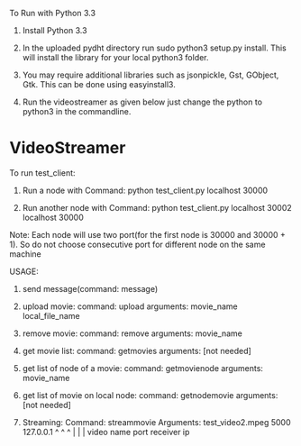To Run with Python 3.3

1. Install Python 3.3

2. In the uploaded pydht directory run sudo python3 setup.py install. This will install the library for your local python3 folder.

3. You may require additional libraries such as jsonpickle, Gst, GObject, Gtk. This can be done using easyinstall3.

4. Run the videostreamer as given below just change the python to python3 in the commandline.



VideoStreamer
=============

To run test_client:
	
1. Run a node with Command: 
	python test_client.py localhost 30000

2. Run another node with Command: 
	python test_client.py localhost 30002 localhost 30000

Note: Each node will use two port(for the first node is 30000 and 30000 + 1). So do not choose consecutive port for different node on the same machine

USAGE:

1. send message(command: message)

2. upload movie:
	command: upload
	arguments: movie_name local_file_name

3. remove movie:
	command: remove
	arguments: movie_name

4. get movie list:
	command: getmovies
	arguments: [not needed]

5. get list of node of a movie:
	command: getmovienode
	arguments: movie_name

6. get list of movie on local node:
	command: getnodemovie
	arguments: [not needed]

7. Streaming:
   Command: streammovie
   Arguments: test_video2.mpeg 5000 127.0.0.1
                 ^              ^       ^
                 |              |       |
              video name      port   receiver ip
